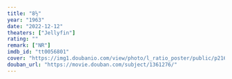 ```yaml
---
title: "8½"
year: "1963"
date: "2022-12-12"
theaters: ["Jellyfin"]
rating: ""
remark: ["NR"]
imdb_id: "tt0056801"
cover: "https://img1.doubanio.com/view/photo/l_ratio_poster/public/p2161627049.jpg"
douban_url: "https://movie.douban.com/subject/1361276/"
---
```

